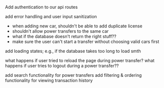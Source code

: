 Add authentication to our api routes

add error handling and user input sanitization
 - when adding new car, shouldn't be able to add duplicate license
 - shouldn't allow power transfers to the same car
 - what if the database doesn't return the right stuff??
 - make sure the user can't start a transfer without choosing valid cars first

add loading states; e.g., if the database takes too long to load smth

what happens if user tried to reload the page during power transfer?
what happens if user tries to logout during a power transfer??

add search functionality for power transfers
add filtering & ordering functionality for viewing transaction history


